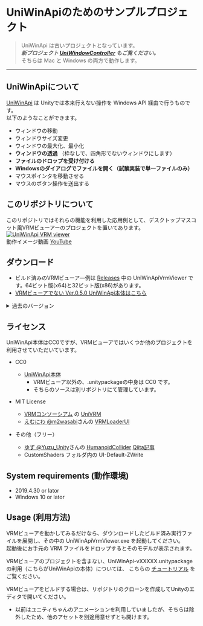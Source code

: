 # UniWinApiのためのサンプルプロジェクト

> UniWinApi は古いプロジェクトとなっています。   
> ***新プロジェクト [UniWindowController](https://github.com/kirurobo/uniwindowcontroller) もご覧ください。***  
> そちらは Mac と Windows の両方で動作します。  
---


## UniWinApiについて

[UniWinApi](https://github.com/kirurobo/UniWinApiAsset) は Unityでは本来行えない操作を Windows API 経由で行うものです。  
以下のようなことができます。  

* ウィンドウの移動
* ウィンドウサイズ変更
* ウィンドウの最大化、最小化
* **ウィンドウの透過** （枠なしで、四角形でないウィンドウにします） 
* **ファイルのドロップを受け付ける**
* **Windowsのダイアログでファイルを開く（試験実装で単一ファイルのみ）**
* マウスポインタを移動させる
* マウスのボタン操作を送出する


## このリポジトリについて

このリポジトリではそれらの機能を利用した応用例として、デスクトップマスコット風VRMビューアーのプロジェクトを置いてあります。  
[![UniWinApi VRM viewer](http://i.ytimg.com/vi/cq2g-hIGlAs/mqdefault.jpg)](https://youtu.be/cq2g-hIGlAs "UniWinApi VRM viewer v0.4.0 beta")  
動作イメージ動画 [YouTube](https://youtu.be/cq2g-hIGlAs)


## ダウンロード

* ビルド済みのVRMビューア―例は [Releases](https://github.com/kirurobo/UniWinApi/releases) 中の UniWinApiVrmViewer です。64ビット版(x64)と32ビット版(x86)があります。
* [VRMビューアでない Ver.0.5.0 UniWinApi本体はこちら](https://github.com/kirurobo/UniWinApi/releases/tag/v0.5.0)
<details>
  <summary>過去のバージョン</summary>
  
* [Ver.0.5.0 レイヤードウィンドウも選択可に](https://github.com/kirurobo/UniWinApi/releases/tag/v0.5.0)
* [Ver.0.4.0-beta 色々改造](https://github.com/kirurobo/UniWinApi/releases/tag/v0.4.0beta)
* [Ver.0.3.3 UniVRM 0.44に](https://github.com/kirurobo/UniWinApi/releases/tag/v0.3.3)
* [Ver.0.3.2 マウスを追う](https://github.com/kirurobo/UniWinApi/releases/tag/v0.3.2)
* [Ver.0.3.1 最初から透明化](https://github.com/kirurobo/UniWinApi/releases/tag/v0.3.1)
* [Ver.0.3.0 照明の回転と並進移動も追加](https://github.com/kirurobo/UniWinApi/releases/tag/v0.3.0)
* [Ver.0.2.3 UniVRM 0.42に。カメラFOVを10度に](https://github.com/kirurobo/UniWinApi/releases/tag/v0.2.3)
* [Ver.0.2.2 ライトを白色に](https://github.com/kirurobo/UniWinApi/releases/tag/v0.2.2)
* [Ver.0.2.1 シェーダー修正後](https://github.com/kirurobo/UniWinApi/releases/download/v0.2.1/UniWinApiVrmViewer_x64_v0.2.1.zip)
* [Ver.0.2.0 初版](https://github.com/kirurobo/UniWinApi/releases/download/v0.2.0/UniWinApiVrmViewer_x64.zip)

</details>

## ライセンス

UniWinApi本体はCC0ですが、VRMビューアではいくつか他のプロジェクトを利用させていただいています。

* CC0
  * [UniWinApi本体](http://github.com/kirurobo/UniWinApiAsset)
    * VRMビューア以外の、.unitypackageの中身は CC0 です。
    * そちらのソースは別リポジトリにて管理しています。

* MIT License
  * [VRMコンソーシアム](https://vrm-consortium.org/) の [UniVRM](https://github.com/dwango/UniVRM/)
  * [えむにわ @m2wasabi](https://twitter.com/m2wasabi)さんの [VRMLoaderUI](https://github.com/m2wasabi/VRMLoaderUI/)

* その他（フリー）
  * [ゆず @Yuzu_Unity](https://twitter.com/Yuzu_Unity)さんの [HumanoidCollider](https://github.com/yuzu-unity/HumanoidCollider) [Qiita記事](https://qiita.com/Yuzu_Unity/items/b645ecb76816b4f44cf9)
  * CustomShaders フォルダ内の UI-Default-ZWrite


## System requirements (動作環境)

* 2019.4.30 or lator
* Windows 10 or lator


## Usage (利用方法)

VRMビューアを動かしてみるだけなら、ダウンロードしたビルド済み実行ファイルを展開し、その中の UniWinApiVrmViewer.exe を起動してください。  
起動後にお手元の VRM ファイルをドロップするとそのモデルが表示されます。

VRMビューアのプロジェクトを含まない、UniWinApi-vXXXXX.unitypackage の利用（こちらがUniWinApiの本体）については、
こちらの [チュートリアル](https://github.com/kirurobo/UniWinApi/blob/master/docs/index_jp.md) をご覧ください。

VRMビューアをビルドする場合は、リポジトリのクローンを作成してUnityのエディタで開いてください。
* 以前はユニティちゃんのアニメーションを利用していましたが、そちらは除外したため、他のアセットを別途用意せずとも開けます。
